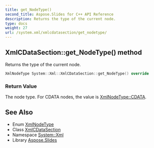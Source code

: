 ```yaml
---
title: get_NodeType()
second_title: Aspose.Slides for C++ API Reference
description: Returns the type of the current node.
type: docs
weight: 27
url: /system.xml/xmlcdatasection/get_nodetype/
---
```

## XmlCDataSection::get_NodeType() method


Returns the type of the current node.

```cpp
XmlNodeType System::Xml::XmlCDataSection::get_NodeType() override
```


### Return Value

The node type. For CDATA nodes, the value is [XmlNodeType::CDATA](../../xmlnodetype/).

## See Also

* Enum [XmlNodeType](../../xmlnodetype/)
* Class [XmlCDataSection](../)
* Namespace [System::Xml](../../)
* Library [Aspose.Slides](../../../)